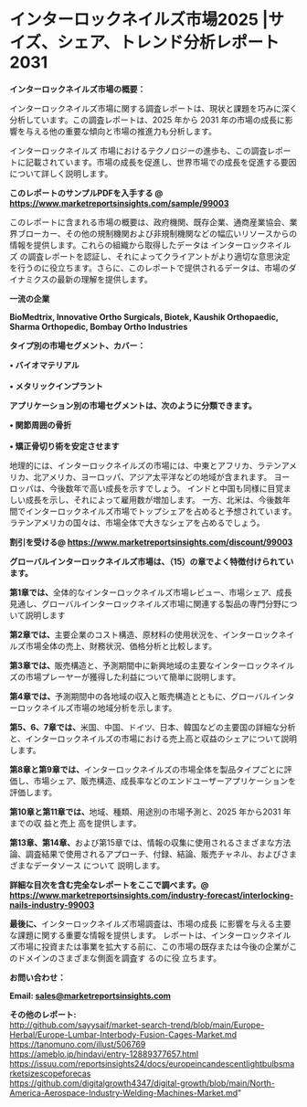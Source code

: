 # インターロックネイルズ市場2025 |サイズ、シェア、トレンド分析レポート2031

<strong><b>インターロックネイルズ市場の概要：</b></strong>

インターロックネイルズ市場に関する調査レポートは、現状と課題を巧みに深く分析しています。この調査レポートは、2025 年から 2031 年の市場の成長に影響を与える他の重要な傾向と市場の推進力も分析します。

インターロックネイルズ 市場におけるテクノロジーの進歩も、この調査レポートに記載されています。市場の成長を促進し、世界市場での成長を促進する要因について詳しく説明します。

<strong>このレポートのサンプルPDFを入手する @ <a href=https://www.marketreportsinsights.com/sample/99003>https://www.marketreportsinsights.com/sample/99003</a></strong>

このレポートに含まれる市場の概要は、政府機関、既存企業、通商産業協会、業界ブローカー、その他の規制機関および非規制機関などの幅広いリソースからの情報を提供します。これらの組織から取得したデータは インターロックネイルズ の調査レポートを認証し、それによってクライアントがより適切な意思決定を行うのに役立ちます。さらに、このレポートで提供されるデータは、市場のダイナミクスの最新の理解を提供します。

<strong>一流の企業</strong>

<strong><b>BioMedtrix, Innovative Ortho Surgicals, Biotek, Kaushik Orthopaedic, Sharma Orthopedic, Bombay Ortho Industries</b></strong>

<strong><b>タイプ別の市場セグメント、カバー：</b></strong>

<strong>• バイオマテリアル<br><br>• メタリックインプラント</strong>

<strong><b>アプリケーション別の市場セグメントは、次のように分類できます。</b></strong>

<strong>• 関節周囲の骨折<br><br>• 矯正骨切り術を安定させます</strong>

 地理的には、インターロックネイルズの市場には、中東とアフリカ、ラテンアメリカ、北アメリカ、ヨーロッパ、アジア太平洋などの地域が含まれます。 ヨーロッパは、今後数年で高い成長を示すでしょう。 インドと中国も同様に目覚ましい成長を示し、それによって雇用数が増加します。 一方、北米は、今後数年間でインターロックネイルズ市場でトップシェアを占めると予想されています。 ラテンアメリカの国々は、市場全体で大きなシェアを占めるでしょう。

<strong>割引を受ける@ <a href=https://www.marketreportsinsights.com/discount/99003>https://www.marketreportsinsights.com/discount/99003</a></strong>

<strong><b>グローバルインターロックネイルズ市場は、（15）の章でよく特徴付けられています。</b></strong>

<strong><b>第</b></strong><strong><b>1章では、</b></strong>全体的なインターロックネイルズ市場レビュー、市場シェア、成長見通し、グローバルインターロックネイルズ市場に関連する製品の専門分野について説明します

<strong><b>第2章では、</b></strong>主要企業のコスト構造、原材料の使用状況を、インターロックネイルズ市場全体の売上、財務状況、価格分析と比較します。

<strong><b>第3章では、</b></strong>販売構造と、予測期間中に新興地域の主要なインターロックネイルズの市場プレーヤーが獲得した利益について簡単に説明します。

<strong><b>第4章では、</b></strong>予測期間中の各地域の収入と販売構造とともに、グローバルインターロックネイルズ市場の地域分析を示します。

<strong><b>第5、6、7章では、</b></strong>米国、中国、ドイツ、日本、韓国などの主要国の詳細な分析と、インターロックネイルズの市場における売上高と収益のシェアについて説明します。

<strong><b>第8章と第9章では、</b></strong>インターロックネイルズの市場全体を製品タイプごとに評価し、市場シェア、販売構造、成長率などのエンドユーザーアプリケーションを評価します。

<strong><b>第10章と第11章では、</b></strong>地域、種類、用途別の市場予測と、2025 年から2031 年までの収 益と売上 高を提供します。

<strong><b>第13章、第14章、</b></strong>および第15章では、情報の収集に使用されるさまざまな方法論、調査結果で使用されるアプローチ、付録、結論、販売チャネル、およびさまざまなデータソース について 説明します。

<strong>詳細な目次を含む完全なレポートをここで調べます。@ <a href=https://www.marketreportsinsights.com/industry-forecast/interlocking-nails-industry-99003>https://www.marketreportsinsights.com/industry-forecast/interlocking-nails-industry-99003</a></strong>

<strong><b>最後に、</b></strong>インターロックネイルズ市場調査は、市場の成長 に影響を</a>与える主要な課題に関する重要な情報を提供します。 レポートは、インターロックネイルズ市場に投資または事業を拡大する前に、この市場の既存または今後の企業がこのドメインのさまざまな側面を調査す るのに役 立ちます。

<strong><b>お問い合わせ：</b></strong>

<strong>Email: </strong><a href=mailto:sales@marketreportsinsights.com><strong>sales@marketreportsinsights.com</strong></a>

<strong>その他のレポート:</strong>
<br>
<a href=http://github.com/sayysaif/market-search-trend/blob/main/Europe-Herbal/Europe-Lumbar-Interbody-Fusion-Cages-Market.md>http://github.com/sayysaif/market-search-trend/blob/main/Europe-Herbal/Europe-Lumbar-Interbody-Fusion-Cages-Market.md</a>
<br>
<a href=https://tanomuno.com/illust/506769>https://tanomuno.com/illust/506769</a>
<br>
<a href=https://ameblo.jp/hindavi/entry-12889377657.html>https://ameblo.jp/hindavi/entry-12889377657.html</a>
<br>
<a href=https://issuu.com/reportsinsights24/docs/europeincandescentlightbulbsmarketsizescopeforecas>https://issuu.com/reportsinsights24/docs/europeincandescentlightbulbsmarketsizescopeforecas</a>
<br>
<a href=https://github.com/digitalgrowth4347/digital-growth/blob/main/North-America-Aerospace-Industry-Welding-Machines-Market.md>https://github.com/digitalgrowth4347/digital-growth/blob/main/North-America-Aerospace-Industry-Welding-Machines-Market.md</a>"
